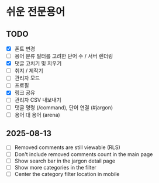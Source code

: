 # 쉬운 전문용어

## TODO

- [x] 폰트 변경
- [ ] 용어 분류 필터를 고려한 단어 수 / 서버 렌더링
- [x] 댓글 고치기 및 지우기
- [ ] 취지 / 제작기
- [ ] 관리자 모드
- [ ] 프로필
- [x] 링크 공유
- [ ] 관리자 CSV 내보내기
- [ ] 댓글 명령 (/command), 단어 연결 (#jargon)
- [ ] 용어 대 용어 (arena)

## 2025-08-13

- [ ] Removed comments are still viewable (RLS)
- [ ] Don't include removed comments count in the main page
- [ ] Show search bar in the jargon detail page
- [ ] Show more categories in the filter
- [ ] Center the category filter location in mobile
